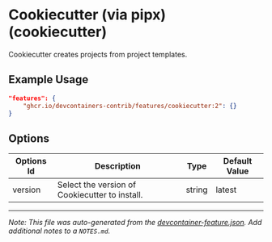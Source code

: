 

# Cookiecutter (via pipx) (cookiecutter)

Cookiecutter creates projects from project templates.

## Example Usage

```json
"features": {
    "ghcr.io/devcontainers-contrib/features/cookiecutter:2": {}
}
```

## Options

| Options Id | Description | Type | Default Value |
|-----|-----|-----|-----|
| version | Select the version of Cookiecutter to install. | string | latest |



---

_Note: This file was auto-generated from the [devcontainer-feature.json](https://github.com/devcontainers-contrib/features/blob/main/src/cookiecutter/devcontainer-feature.json).  Add additional notes to a `NOTES.md`._
